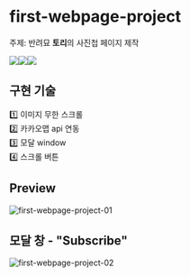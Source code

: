 # first-webpage-project

주제: 반려묘 **토리**의 사진첩 페이지 제작<br>

<img src="https://img.shields.io/badge/HTML-E34F26?style=for-the-badge&logo=HTML&logoColor=white"><img src="https://img.shields.io/badge/CSS-1572B6?style=for-the-badge&logo=CSS&logoColor=white"><img src="https://img.shields.io/badge/JavaScript-F7DF1E?style=for-the-badge&logo=JavaScript&logoColor=white">

## 구현 기술
1️⃣ 이미지 무한 스크롤<br>
2️⃣ 카카오맵 api 연동<br>
3️⃣ 모달 window<br>
4️⃣ 스크롤 버튼<br>

## Preview
![first-webpage-project-01](https://github.com/emitlight/first-webpage-project/assets/128894133/ccdb4383-f814-48a3-a2f1-92960bca5926)
## 모달 창 - "Subscribe"
![first-webpage-project-02](https://github.com/emitlight/first-webpage-project/assets/128894133/1cb4c124-a3cc-4cd0-b088-ec9d8b316969)
